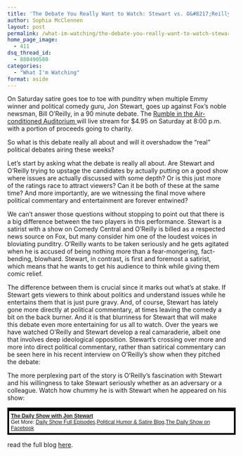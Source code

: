 ```yaml
---
title: 'The Debate You Really Want to Watch: Stewart vs. O&#8217;Reilly'
author: Sophia McClennen
layout: post
permalink: /what-im-watching/the-debate-you-really-want-to-watch-stewart-vs-oreilly/
home_page_image:
  - 411
dsq_thread_id:
  - 880490580
categories:
  - "What I'm Watching"
format: aside
---
```

On Saturday satire goes toe to toe with punditry when multiple Emmy winner and political comedy guru, Jon Stewart, goes up against Fox&#8217;s noble newsman, Bill O&#8217;Reilly, in a 90 minute debate. The <a href="http://www.youtube.com/watch?v=48Bi9TKESkI" target="_hplink">Rumble in the Air-conditioned Auditorium </a>will live stream for $4.95 on Saturday at 8:00 p.m. with a portion of proceeds going to charity.

So what is this debate really all about and will it overshadow the &#8220;real&#8221; political debates airing these weeks?

Let&#8217;s start by asking what the debate is really all about. Are Stewart and O&#8217;Reilly trying to upstage the candidates by actually putting on a good show where issues are actually discussed with some depth? Or is this just more of the ratings race to attract viewers? Can it be both of these at the same time? And more importantly, are we witnessing the final move where political commentary and entertainment are forever entwined?

We can&#8217;t answer those questions without stopping to point out that there is a big difference between the two players in this performance. Stewart is a satirist with a show on Comedy Central and O&#8217;Reilly is billed as a respected news source on Fox, but many consider him one of the loudest voices in bloviating punditry. O&#8217;Reilly wants to be taken seriously and he gets agitated when he is accused of being nothing more than a fear-mongering, fact-bending, blowhard. Stewart, in contrast, is first and foremost a satirist, which means that he wants to get his audience to think while giving them comic relief.

The difference between them is crucial since it marks out what&#8217;s at stake. If Stewart gets viewers to think about politics and understand issues while he entertains them that is just pure gravy. And, of course, Stewart has lately gone more directly at political commentary, at times leaving the comedy a bit on the back burner. And it is that blurriness for Stewart that will make this debate even more entertaining for us all to watch. Over the years we have watched O&#8217;Reilly and Stewart develop a real camaraderie, albeit one that involves deep ideological opposition. Stewart&#8217;s crossing over more and more into direct political commentary, rather than satirical commentary can be seen here in his recent interview on O&#8217;Reilly&#8217;s show when they pitched the debate:

The more perplexing part of the story is O&#8217;Reilly&#8217;s fascination with Stewart and his willingness to take Stewart seriously whether as an adversary or a colleague. Watch how chummy he is with Stewart when he appeared on his show:

<div style="background-color:#000000;width:520px;">
  <div style="padding:4px;">
    <p style="text-align:left;background-color:#FFFFFF;padding:4px;margin-top:4px;margin-bottom:0px;font-family:Arial, Helvetica, sans-serif;font-size:12px;">
      <b><a href="http://www.thedailyshow.com/watch/wed-september-28-2011/bill-o-reilly">The Daily Show with Jon Stewart</a></b><br />Get More: <a href='http://www.thedailyshow.com/full-episodes/'>Daily Show Full Episodes</a>,<a href='http://www.indecisionforever.com/'>Political Humor &#038; Satire Blog</a>,<a href='http://www.facebook.com/thedailyshow'>The Daily Show on Facebook</a>
    </p>
  </div>
</div>

read the full blog [here][1].

 [1]: http://www.huffingtonpost.com/sophia-a-mcclennen/bill-oreilly-jon-stewart-_b_1941397.html